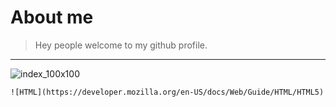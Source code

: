 # About me
> Hey people welcome to my github profile.
<hr>


![index_100x100](https://user-images.githubusercontent.com/80757858/113532315-b1086200-95e8-11eb-94e2-3cb042224461.png)

    ![HTML](https://developer.mozilla.org/en-US/docs/Web/Guide/HTML/HTML5)
